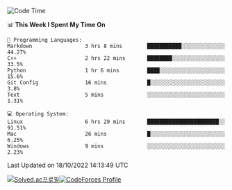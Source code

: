
<!--START_SECTION:waka-->
![Code Time](http://img.shields.io/badge/Code%20Time-2%2C060%20hrs%2030%20mins-blue)

📊 **This Week I Spent My Time On** 

```text
💬 Programming Languages: 
Markdown                 3 hrs 8 mins        ███████████░░░░░░░░░░░░░░   44.27% 
C++                      2 hrs 22 mins       ████████░░░░░░░░░░░░░░░░░   33.5% 
Python                   1 hr 6 mins         ████░░░░░░░░░░░░░░░░░░░░░   15.6% 
Git Config               16 mins             █░░░░░░░░░░░░░░░░░░░░░░░░   3.8% 
Text                     5 mins              ░░░░░░░░░░░░░░░░░░░░░░░░░   1.31%

💻 Operating System: 
Linux                    6 hrs 29 mins       ███████████████████████░░   91.51% 
Mac                      26 mins             █░░░░░░░░░░░░░░░░░░░░░░░░   6.25% 
Windows                  9 mins              ░░░░░░░░░░░░░░░░░░░░░░░░░   2.23%

```


 Last Updated on 18/10/2022 14:13:49 UTC
<!--END_SECTION:waka-->
[![Solved.ac프로필](http://mazassumnida.wtf/api/generate_badge?boj=hckim96)](https://solved.ac/hckim96)[![CodeForces Profile](https://cf.leed.at?id=hckim96)](https://codeforces.com/profile/hckim96)
